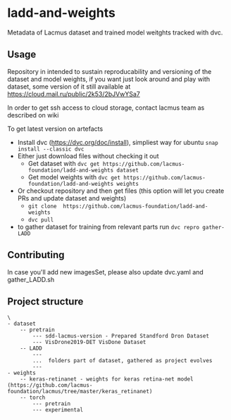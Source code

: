 # ladd-and-weights
Metadata of Lacmus dataset and trained model weitghts tracked with dvc. 


## Usage
Repository in intended to sustain reproducability and versioning of the dataset and model weights, if you want just look around and play with dataset, some version of it still available at https://cloud.mail.ru/public/2k53/2bJVwYSa7

In order to get ssh access to cloud storage, contact lacmus team as described on wiki

To get latest version on artefacts 
- Install dvc (https://dvc.org/doc/install), simpliest way for ubuntu `snap install --classic dvc`
- Either just download files without checking it out 
	- Get dataset with `dvc get https://github.com/lacmus-foundation/ladd-and-weights dataset`
	- Get model weights with `dvc get https://github.com/lacmus-foundation/ladd-and-weights weights`
- Or checkout repository and then get files (this option will let you create PRs and update dataset and weights)
	- `git clone  https://github.com/lacmus-foundation/ladd-and-weights`
	- `dvc pull`
- to gather dataset for training from relevant parts run `dvc repro gather-LADD`

## Contributing

In case you'll add new imagesSet, please also update dvc.yaml and gather_LADD.sh 

## Project structure
	\
	- dataset
		-- pretrain
			--- sdd-lacmus-version - Prepared Standford Dron Dataset
			--- VisDrone2019-DET VisDone Dataset
		-- LADD
			---
			...  folders part of dataset, gathered as project evolves 
			--- 
	- weights 
		-- keras-retinanet - weights for keras retina-net model (https://github.com/lacmus-foundation/lacmus/tree/master/keras_retinanet)
		-- torch
			--- pretrain
			--- experimental

